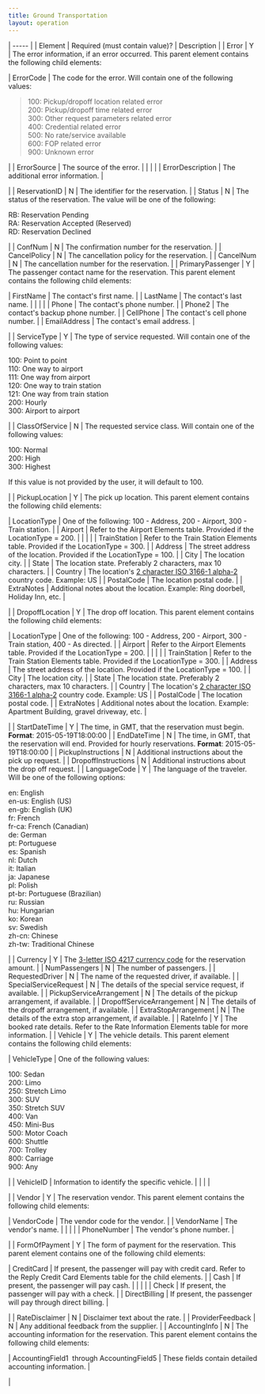 ```yaml
---
title: Ground Transportation 
layout: operation
---
```






| ----- |
|  Element |  Required (must contain value)? |  Description |
|  Error |  Y |  The error information, if an error occurred. This parent element contains the following child elements:

|  ErrorCode |  The code for the error. Will contain one of the following values:

> 100: Pickup/dropoff location related error  
200: Pickup/dropoff time related error  
300: Other request parameters related error  
400: Credential related error  
500: No rate/service available  
600: FOP related error  
900: Unknown error

 |
|  ErrorSource |  The source of the error. |   | | |
|  ErrorDescription |  The additional error information. |

 |
|  ReservationID |  N |  The identifier for the reservation. |
|  Status |  N |  The status of the reservation. The value will be one of the following:

RB: Reservation Pending  
RA: Reservation Accepted (Reserved)  
RD: Reservation Declined

 |
|  ConfNum |  N |  The confirmation number for the reservation. |
|  CancelPolicy |  N |  The cancellation policy for the reservation. |
|  CancelNum |  N |  The cancellation number for the reservation. |
|  PrimaryPassenger |  Y |  The passenger contact name for the reservation. This parent element contains the following child elements:

|  FirstName |  The contact's first name. |
|  LastName |  The contact's last name. |   | | |
|  Phone |  The contact's phone number. |
|  Phone2 |  The contact's backup phone number. |
|  CellPhone |  The contact's cell phone number. |
|  EmailAddress |  The contact's email address. |

 |
|  ServiceType |  Y |  The type of service requested. Will contain one of the following values:

100: Point to point  
110: One way to airport  
111: One way from airport  
120: One way to train station  
121: One way from train station  
200: Hourly  
300: Airport to airport

 |
|  ClassOfService |  N |  The requested service class. Will contain one of the following values:

100: Normal  
200: High  
300: Highest

If this value is not provided by the user, it will default to 100.

 |
|  PickupLocation |  Y |  The pick up location. This parent element contains the following child elements:

|  LocationType |  One of the following: 100 - Address, 200 - Airport, 300 - Train station. |
|  Airport |  Refer to the Airport Elements table. Provided if the LocationType = 200. |   | | |
|  TrainStation |  Refer to the Train Station Elements table. Provided if the LocationType = 300. |
|  Address |  The street address of the location. Provided if the LocationType = 100. |
|  City |  The location city. |
|  State |  The location state. Preferably 2 characters, max 10 characters. |
|  Country |  The location's [ 2 character ISO 3166-1 alpha-2][1] country code. Example: US |
|  PostalCode |  The location postal code. |
|  ExtraNotes |  Additional notes about the location. Example: Ring doorbell, Holiday Inn, etc. |

 |
|  DropoffLocation |  Y |  The drop off location. This parent element contains the following child elements:

|  LocationType |  One of the following: 100 - Address, 200 - Airport, 300 - Train station, 400 - As directed. |
|  Airport |  Refer to the Airport Elements table. Provided if the LocationType = 200. |   | | |
|  TrainStation |  Refer to the Train Station Elements table. Provided if the LocationType = 300. |
|  Address |  The street address of the location. Provided if the LocationType = 100. |
|  City |  The location city. |
|  State |  The location state. Preferably 2 characters, max 10 characters. |
|  Country |  The location's [ 2 character ISO 3166-1 alpha-2][1] country code. Example: US |
|  PostalCode |  The location postal code. |
|  ExtraNotes |  Additional notes about the location. Example: Apartment Building, gravel driveway, etc. |

 |
|  StartDateTime |  Y |  The time, in GMT, that the reservation must begin.  
**Format**: 2015-05-19T18:00:00 |
|  EndDateTime |  N |  The time, in GMT, that the reservation will end. Provided for hourly reservations. **Format**: 2015-05-19T18:00:00 |
|  PickupInstructions |  N |  Additional instructions about the pick up request. |
|  DropoffInstructions |  N |  Additional instructions about the drop off request. |
|  LanguageCode |  Y |  The language of the traveler. Will be one of the following options:

en: English  
en-us: English (US)  
en-gb: English (UK)  
fr: French  
fr-ca: French (Canadian)  
de: German  
pt: Portuguese  
es: Spanish  
nl: Dutch  
it: Italian  
ja: Japanese  
pl: Polish  
pt-br: Portuguese (Brazilian)  
ru: Russian  
hu: Hungarian  
ko: Korean  
sv: Swedish  
zh-cn: Chinese  
zh-tw: Traditional Chinese

 |
|  Currency |  Y |  The [3-letter ISO 4217 currency code][2] for the reservation amount. |
|  NumPassengers |  N |  The number of passengers. |
|  RequestedDriver |  N |  The name of the requested driver, if available. |
|  SpecialServiceRequest |  N |  The details of the special service request, if available. |
|  PickupServiceArrangement |  N |  The details of the pickup arrangement, if available. |
|  DropoffServiceArrangement |  N |  The details of the dropoff arrangement, if available. |
|  ExtraStopArrangement |  N |  The details of the extra stop arrangement, if available. |
|  RateInfo |  Y |  The booked rate details. Refer to the Rate Information Elements table for more information. |
|  Vehicle |  Y |  The vehicle details. This parent element contains the following child elements:

|  VehicleType |  One of the following values:

100: Sedan  
200: Limo  
250: Stretch Limo  
300: SUV  
350: Stretch SUV  
400: Van  
450: Mini-Bus  
500: Motor Coach  
600: Shuttle  
700: Trolley  
800: Carriage  
900: Any

 |
|  VehicleID |  Information to identify the specific vehicle. |   | | |

 |
|  Vendor |  Y |  The reservation vendor. This parent element contains the following child elements:

|  VendorCode |  The vendor code for the vendor. |
|  VendorName |  The vendor's name. |   | | |
|  PhoneNumber |  The vendor's phone number. |

 |
|  FormOfPayment |  Y |  The form of payment for the reservation. This parent element contains one of the following child elements:

|  CreditCard |  If present, the passenger will pay with credit card. Refer to the Reply Credit Card Elements table for the child elements. |
|  Cash |  If present, the passenger will pay cash. |   | | |
|  Check |  If present, the passenger will pay with a check. |
|  DirectBilling |  If present, the passenger will pay through direct billing. |

 |
|  RateDisclaimer |  N |  Disclaimer text about the rate. |
|  ProviderFeedback |  N |  Any additional feedback from the supplier. |
|  AccountingInfo |  N |  The accounting information for the reservation. This parent element contains the following child elements:

|  AccountingField1  through AccountingField5 |  These fields contain detailed accounting information. |

 |

[1]: http://en.wikipedia.org/wiki/ISO_3166-1_alpha-2
[2]: http://en.wikipedia.org/wiki/ISO_4217
